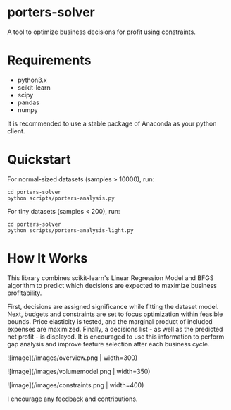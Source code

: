 # porters-solver
A tool to optimize business decisions for profit using constraints.

# Requirements

- python3.x
- scikit-learn
- scipy
- pandas
- numpy

It is recommended to use a stable package of Anaconda as your python client.

# Quickstart

For normal-sized datasets (samples > 10000), run:

```python3
cd porters-solver
python scripts/porters-analysis.py
```

For tiny datasets (samples < 200), run:

```python3
cd porters-solver
python scripts/porters-analysis-light.py
```

# How It Works

This library combines scikit-learn's Linear Regression Model and BFGS algorithm to predict which decisions are expected to maximize business profitability.

First, decisions are assigned significance while fitting the dataset model. Next, budgets and constraints are set to focus optimization within feasible bounds. Price elasticity is tested, and the marginal product of included expenses are maximized. Finally, a decisions list - as well as the predicted net profit - is displayed. It is encouraged to use this information to perform gap analysis and improve feature selection after each business cycle.

![image](/images/overview.png | width=300)

![image](/images/volumemodel.png | width=350)

![image](/images/constraints.png | width=400)

I encourage any feedback and contributions.
